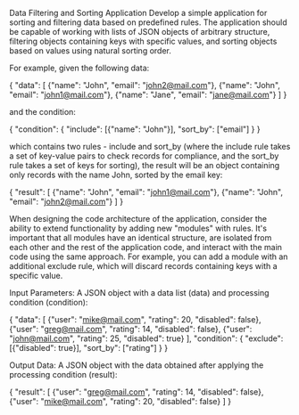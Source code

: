Data Filtering and Sorting Application
Develop a simple application for sorting and filtering data based on predefined rules. The application should be capable of working with lists of JSON objects of arbitrary structure, 
filtering objects containing keys with specific values, and sorting objects based on values using natural sorting order.

For example, given the following data:

{
  "data": [
    {"name": "John", "email": "john2@mail.com"},
    {"name": "John", "email": "john1@mail.com"},
    {"name": "Jane", "email": "jane@mail.com"}
  ]
}

and the condition:

{
  "condition": {
    "include": [{"name": "John"}],
    "sort_by": ["email"]
  }
}

which contains two rules - include and sort_by (where the include rule takes a set of key-value pairs to check records for compliance, 
and the sort_by rule takes a set of keys for sorting), the result will be an object containing only records with the name John, sorted by the email key:

{
  "result": [
    {"name": "John", "email": "john1@mail.com"},
    {"name": "John", "email": "john2@mail.com"}
  ]
}

When designing the code architecture of the application, consider the ability to extend functionality by adding new "modules" with rules. 
It's important that all modules have an identical structure, are isolated from each other and the rest of the application code, and interact with the main code using the same approach. 
For example, you can add a module with an additional exclude rule, which will discard records containing keys with a specific value.

Input Parameters:
A JSON object with a data list (data) and processing condition (condition):

{
  "data": [
    {"user": "mike@mail.com", "rating": 20, "disabled": false},
    {"user": "greg@mail.com", "rating": 14, "disabled": false},
    {"user": "john@mail.com", "rating": 25, "disabled": true}
  ],
  "condition": {
    "exclude": [{"disabled": true}],
    "sort_by": ["rating"]
  }
}

Output Data:
A JSON object with the data obtained after applying the processing condition (result):

{
  "result": [
    {"user": "greg@mail.com", "rating": 14, "disabled": false},
    {"user": "mike@mail.com", "rating": 20, "disabled": false}
  ]
}

